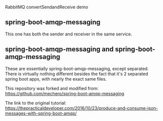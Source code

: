 RabbitMQ convertSendandReceive demo

<h2>spring-boot-amqp-messaging</h2>
This one has both the sender and receiver in the same service. 

<h2>spring-boot-amqp-messaging and spring-boot-amqp-messaging</h2>
These are essentially spring-boot-amqp-messaging, except separated.
There is virtually nothing different besides the fact that it's 2 
separated spring boot apps, with nearly the exact same files. 

This repository was forked and modified from:
https://github.com/mechero/spring-boot-amqp-messaging

The link to the original tutorial:
https://thepracticaldeveloper.com/2016/10/23/produce-and-consume-json-messages-with-spring-boot-amqp/

